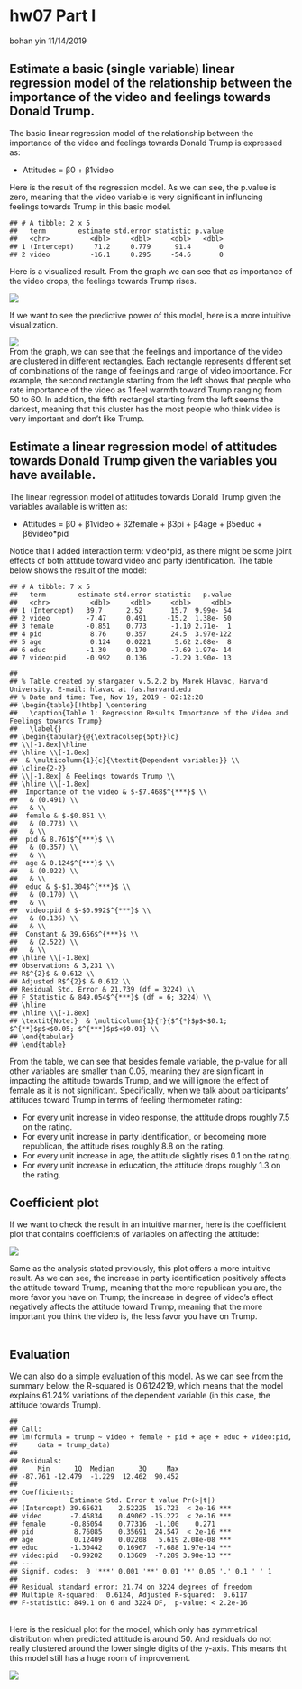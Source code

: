 hw07 Part I
================
bohan yin
11/14/2019

## Estimate a basic (single variable) linear regression model of the relationship between the importance of the video and feelings towards Donald Trump.

The basic linear regression model of the relationship between the
importance of the video and feelings towards Donald Trump is expressed
as:

  - Attitudes = β0 + β1video

Here is the result of the regression model. As we can see, the p.value
is zero, meaning that the video variable is very significant in
influncing feelings towards Trump in this basic model.

    ## # A tibble: 2 x 5
    ##   term        estimate std.error statistic p.value
    ##   <chr>          <dbl>     <dbl>     <dbl>   <dbl>
    ## 1 (Intercept)     71.2     0.779      91.4       0
    ## 2 video          -16.1     0.295     -54.6       0

Here is a visualized result. From the graph we can see that as
importance of the video drops, the feelings towards Trump rises.

![](hw07_PartI_files/figure-gfm/plot%20basic%20regression-1.png)<!-- -->

If we want to see the predictive power of this model, here is a more
intuitive visualization.

![](hw07_PartI_files/figure-gfm/plot2-1.png)<!-- --> <br/> From the
graph, we can see that the feelings and importance of the video are
clustered in different rectangles. Each rectangle represents different
set of combinations of the range of feelings and range of video
importance. For example, the second rectangle starting from the left
shows that people who rate importance of the video as 1 feel warmth
toward Trump ranging from 50 to 60. In addition, the fifth rectangel
starting from the left seems the darkest, meaning that this cluster has
the most people who think video is very important and don’t like
Trump.

## Estimate a linear regression model of attitudes towards Donald Trump given the variables you have available.

The linear regression model of attitudes towards Donald Trump given the
variables available is written as: <br/>

  - Attitudes = β0 + β1video + β2female + β3pi + β4age + β5educ +
    β6video\*pid <br/>

Notice that I added interaction term: video\*pid, as there might be some
joint effects of both attitude toward video and party identification.
The table below shows the result of the model:

    ## # A tibble: 7 x 5
    ##   term        estimate std.error statistic   p.value
    ##   <chr>          <dbl>     <dbl>     <dbl>     <dbl>
    ## 1 (Intercept)   39.7      2.52       15.7  9.99e- 54
    ## 2 video         -7.47     0.491     -15.2  1.38e- 50
    ## 3 female        -0.851    0.773      -1.10 2.71e-  1
    ## 4 pid            8.76     0.357      24.5  3.97e-122
    ## 5 age            0.124    0.0221      5.62 2.08e-  8
    ## 6 educ          -1.30     0.170      -7.69 1.97e- 14
    ## 7 video:pid     -0.992    0.136      -7.29 3.90e- 13

    ## 
    ## % Table created by stargazer v.5.2.2 by Marek Hlavac, Harvard University. E-mail: hlavac at fas.harvard.edu
    ## % Date and time: Tue, Nov 19, 2019 - 02:12:28
    ## \begin{table}[!htbp] \centering 
    ##   \caption{Table 1: Regression Results Importance of the Video and Feelings towards Trump} 
    ##   \label{} 
    ## \begin{tabular}{@{\extracolsep{5pt}}lc} 
    ## \\[-1.8ex]\hline 
    ## \hline \\[-1.8ex] 
    ##  & \multicolumn{1}{c}{\textit{Dependent variable:}} \\ 
    ## \cline{2-2} 
    ## \\[-1.8ex] & Feelings towards Trump \\ 
    ## \hline \\[-1.8ex] 
    ##  Importance of the video & $-$7.468$^{***}$ \\ 
    ##   & (0.491) \\ 
    ##   & \\ 
    ##  female & $-$0.851 \\ 
    ##   & (0.773) \\ 
    ##   & \\ 
    ##  pid & 8.761$^{***}$ \\ 
    ##   & (0.357) \\ 
    ##   & \\ 
    ##  age & 0.124$^{***}$ \\ 
    ##   & (0.022) \\ 
    ##   & \\ 
    ##  educ & $-$1.304$^{***}$ \\ 
    ##   & (0.170) \\ 
    ##   & \\ 
    ##  video:pid & $-$0.992$^{***}$ \\ 
    ##   & (0.136) \\ 
    ##   & \\ 
    ##  Constant & 39.656$^{***}$ \\ 
    ##   & (2.522) \\ 
    ##   & \\ 
    ## \hline \\[-1.8ex] 
    ## Observations & 3,231 \\ 
    ## R$^{2}$ & 0.612 \\ 
    ## Adjusted R$^{2}$ & 0.612 \\ 
    ## Residual Std. Error & 21.739 (df = 3224) \\ 
    ## F Statistic & 849.054$^{***}$ (df = 6; 3224) \\ 
    ## \hline 
    ## \hline \\[-1.8ex] 
    ## \textit{Note:}  & \multicolumn{1}{r}{$^{*}$p$<$0.1; $^{**}$p$<$0.05; $^{***}$p$<$0.01} \\ 
    ## \end{tabular} 
    ## \end{table}

From the table, we can see that besides female variable, the p-value for
all other variables are smaller than 0.05, meaning they are significant
in impacting the attitude towards Trump, and we will ignore the effect
of female as it is not significant. Specifically, when we talk about
participants’ attitudes toward Trump in terms of feeling thermometer
rating:

  - For every unit increase in video response, the attitude drops
    roughly 7.5 on the rating.
  - For every unit increase in party identification, or becomeing more
    republican, the attitude rises roughly 8.8 on the rating.
  - For every unit increase in age, the attitude slightly rises 0.1 on
    the rating.
  - For every unit increase in education, the attitude drops roughly 1.3
    on the rating.

## Coefficient plot

If we want to check the result in an intuitive manner, here is the
coefficient plot that contains coefficients of variables on affecting
the attitude:

![](hw07_PartI_files/figure-gfm/unnamed-chunk-1-1.png)<!-- -->

Same as the analysis stated previously, this plot offers a more
intuitive result. As we can see, the increase in party identification
positively affects the attitude toward Trump, meaning that the more
republican you are, the more favor you have on Trump; the increase in
degree of video’s effect negatively affects the attitude toward Trump,
meaning that the more important you think the video is, the less favor
you have on Trump. <br/> <br/>

## Evaluation

We can also do a simple evaluation of this model. As we can see from the
summary below, the R-squared is 0.6124219, which means that the model
explains 61.24% variations of the dependent variable (in this case, the
attitude towards Trump).

    ## 
    ## Call:
    ## lm(formula = trump ~ video + female + pid + age + educ + video:pid, 
    ##     data = trump_data)
    ## 
    ## Residuals:
    ##     Min      1Q  Median      3Q     Max 
    ## -87.761 -12.479  -1.229  12.462  90.452 
    ## 
    ## Coefficients:
    ##             Estimate Std. Error t value Pr(>|t|)    
    ## (Intercept) 39.65621    2.52225  15.723  < 2e-16 ***
    ## video       -7.46834    0.49062 -15.222  < 2e-16 ***
    ## female      -0.85054    0.77316  -1.100    0.271    
    ## pid          8.76085    0.35691  24.547  < 2e-16 ***
    ## age          0.12409    0.02208   5.619 2.08e-08 ***
    ## educ        -1.30442    0.16967  -7.688 1.97e-14 ***
    ## video:pid   -0.99202    0.13609  -7.289 3.90e-13 ***
    ## ---
    ## Signif. codes:  0 '***' 0.001 '**' 0.01 '*' 0.05 '.' 0.1 ' ' 1
    ## 
    ## Residual standard error: 21.74 on 3224 degrees of freedom
    ## Multiple R-squared:  0.6124, Adjusted R-squared:  0.6117 
    ## F-statistic: 849.1 on 6 and 3224 DF,  p-value: < 2.2e-16

<br/> Here is the residual plot for the model, which only has
symmetrical distribution when predicted attitude is around 50. And
residuals do not really clustered around the lower single digits of the
y-axis. This means tht this model still has a huge room of improvement.

![](hw07_PartI_files/figure-gfm/residuals-1.png)<!-- -->

<br/><br/>
